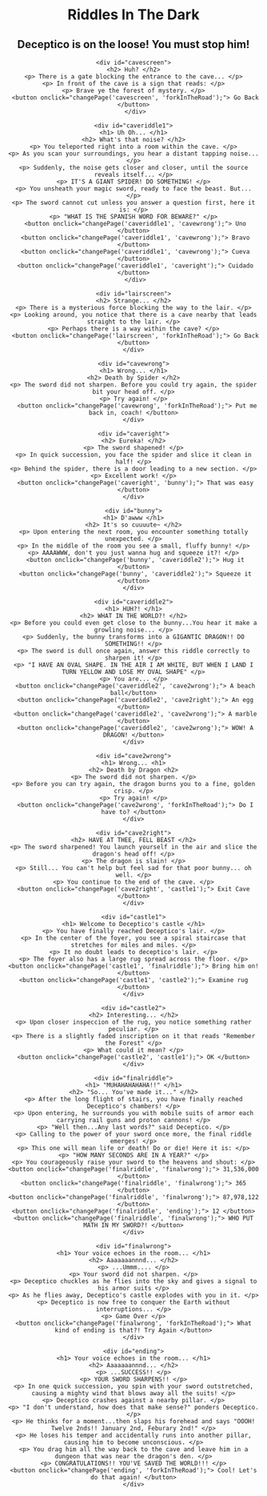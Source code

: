 <html>
<head>
  <title>Joshua and Ismael - Riddles in the Dark</title>

  <style type="text/css">
    body { text-align: center; }
    div { display: none; }
  </style>

  <script type="text/javascript">

    function changePage(curr, next) {
      var next, currPage, nextPage;

      currPage = document.getElementById(curr);
      nextPage = document.getElementById(next);
      
      currPage.style.display = 'none';
      nextPage.style.display = 'block';
    }

    function start() {
      document.getElementById('start').style.display = 'block';
    }

    var character; // holds the player's character name (or character object if you get that far)

    function chooseCharacter ( name ) {
        // set the character name
        character = name;
        
        // go to the fork in the road page
        changePage('characterChooser', 'forkInTheRoad');
    }
    
  </script>

</head>
<body onload="start();">

  <h1>Riddles In The Dark</h1>
  <h2> Deceptico is on the loose! You must stop him! </h2>

  <div id="start">
    <img src="http://thetortoiseruns.files.wordpress.com/2012/02/haunted_forest__by_dadoundy-d3ba6fo.jpg" alt="scary forset">
    <button onclick="changePage('start', 'characterChooser');">Game Start</button>
  </div>

  <div id="characterChooser">
    <h2>Choose a Character</h2>
    <!-- <img src="locationOfPictureOfIke" onclick="changePage('characterChooser', 'nameoffirstpage');"> -->
    <button onclick="chooseCharacter('Ike');"> Ike </button>
    <button onclick="chooseCharacter('Zelda');"> Aida </button>
    <button onclick="chooseCharacter('Hobbeo');"> Hobbeo </button>
  </div>

  <div id="forkInTheRoad">
    <h2> Choose the place you want to go </h2>
    <button onclick="changePage('characterChooser', 'forestscreen');"> Forest </button>
    <button onclick="changePage('characterChooser', 'cavescreen');"> Cave </button>
    <button onclick="changePage('characterChooser', 'lairscreen');"> Evil Person's Lair </button>
  </div>
  </body>
  </html>
  
  <div id="forestscreen">
   <h2> Forest </h2>
    <p> You enter a dark forest.</p>
    <p> There are many trees that extend skyward. One of the trees has something shining near it. </p>
    <p> There is a pile of leaves on the ground. Next to them, you see a few bushes. </p>
    <button onclick="changePage('forestscreen', 'chestriddle');"> Check Tree </button>
    <button onclick="changePage('forestscreen', 'leaveshint');"> Check Leaves </button>
    <button onclick="changePage('forestscreen', 'bushtrap');"> Check Bushes </button>
  </div>
  
  <div id="chestriddle">
   <h2> A Chest! </h2>
   <p> You found a marvelous, glowing chest! There is no keyhole. </p>
   <p> Instead, you see a small inscription on top of the chest. It reads: </p>
   <p> I have two arms, a face, and even a long body. But I cannot talk, nor can I move. What am I? </p>
    <button onclick="changePage('chestriddle', 'chestwrong');"> A mime </button>
    <button onclick="changePage('chestriddle', 'chestright');"> A clock </button>
    <button onclick="changePage('chestriddle', 'chestwrong');"> Err... I don't know </button>
   </div>
    
   <div id= "leaveshint">
   <h2> A Paper? </h2>
   <p> You found a mysterious envelope... </p>
   <p> Inside is a paper that reads: </p>
   <p> "Do not think about it literally. Think about how many 2nd's." </p>
   <button onclick="changePage('leaveshint', 'forestscreen');"> Back to Forest </button>
   </div>
   
   <div id= "bushtrap">
   <h2> AAAGH! </h2>
   <p> OUCH! You got your nose bitten by a squirrel! </p>
   <p> In a fit of agonizing pain, you ran back to the fork in the road! </p>
   <button onclick="changePage('bushtrap', 'forkInTheRoad');"> Umm... Ok? </button>
   </div>
   
   <div id="chestright">
   <h2> It opened! </h2>
   <p> Congratulations! Upon opening the chest, you found a piece of paper with a small inscription... </p>
   <p> It reads: Power to enter cave. Teleporting to cave in 3...2...1... </p>
   <button onclick="changePage('chestright', 'caveriddle1');"> Wait, Wha- </button>
   </div>
   
   <div id="chestwrong">
   <h2> Darn... </h2>
   <p> The chest refuses to open... </p>
    <button onclick="changePage('chestwrong', 'chestriddle');"> Try Again </button>
   </div>
    
    <div id="cavescreen">
    <h2> Huh? </h2>
    <p> There is a gate blocking the entrance to the cave... </p>
    <p> In front of the cave is a sign that reads: </p>
    <p> Brave ye the forest of mystery. </p>
     <button onclick="changePage('cavescreen', 'forkInTheRoad');"> Go Back </button>
     </div>
     
    <div id="caveriddle1">
    <h1> Uh Oh... </h1>
    <h2> What's that noise? </h2>
    <p> You teleported right into a room within the cave. </p>
    <p> As you scan your surroundings, you hear a distant tapping noise... </p>
    <p> Suddenly, the noise gets closer and closer, until the source reveals itself... </p>
    <p> IT'S A GIANT SPIDER! DO SOMETHING! </p>
    <p> You unsheath your magic sword, ready to face the beast. But... </p>
    <p> The sword cannot cut unless you answer a question first, here it is: </p>
    <p> "WHAT IS THE SPANISH WORD FOR BEWARE?" </p>
     <button onclick="changePage('caveriddle1', 'cavewrong');"> Uno </button>
     <button onclick="changePage('caveriddle1', 'cavewrong');"> Bravo </button>
     <button onclick="changePage('caveriddle1', 'cavewrong');"> Cueva </button>
     <button onclick="changePage('caveriddle1', 'caveright');"> Cuidado </button>
     </div>
     
    <div id="lairscreen">
    <h2> Strange... </h2>
    <p> There is a mysterious force blocking the way to the lair. </p>
    <p> Looking around, you notice that there is a cave nearby that leads straight to the lair. </p>
    <p> Perhaps there is a way within the cave? </p>
     <button onclick="changePage('lairscreen', 'forkInTheRoad');"> Go Back </button>
    </div>
    
    <div id="cavewrong">
    <h1> Wrong... </h1>
    <h2> Death by Spider </h2>
    <p> The sword did not sharpen. Before you could try again, the spider bit your head off. </p>
    <p> Try again! </p>
      <button onclick="changePage('cavewrong', 'forkInTheRoad');"> Put me back in, coach! </button>
    </div>
    
    <div id="caveright">
    <h2> Eureka! </h2>
    <p> The sword shapened! </p>
    <p> In quick succession, you face the spider and slice it clean in half! </p>
    <p> Behind the spider, there is a door leading to a new section. </p>
    <p> Excellent work! </p>
     <button onclick="changePage('caveright', 'bunny');"> That was easy </button>
    </div>
    
    <div id="bunny">
    <h1> D'awww </h1>
    <h2> It's so cuuuute~ </h2>
    <p> Upon entering the next room, you encounter something totally unexpected. </p>
    <p> In the middle of the room you see a small, fluffy bunny! </p>
    <p> AAAAWWW, don't you just wanna hug and squeeze it?! </p>
     <button onclick="changePage('bunny', 'caveriddle2');"> Hug it </button>
     <button onclick="changePage('bunny', 'caveriddle2');"> Squeeze it </button>
    </div>
    
    <div id="caveriddle2">
    <h1> HUH?! </h1>
    <h2> WHAT IN THE WORLD?! </h2>
    <p> Before you could even get close to the bunny...You hear it make a growling noise... </p>
    <p> Suddenly, the bunny transforms into a GIGANTIC DRAGON!! DO SOMETHING!! </p>
    <p> The sword is dull once again, answer this riddle correctly to sharpen it! </p>
    <p> "I HAVE AN OVAL SHAPE. IN THE AIR I AM WHITE, BUT WHEN I LAND I TURN YELLOW AND LOSE MY OVAL SHAPE" </p>
    <p> You are... </p>
     <button onclick="changePage('caveriddle2', 'cave2wrong');"> A beach ball</button>
     <button onclick="changePage('caveriddle2', 'cave2right');"> An egg </button>
     <button onclick="changePage('caveriddle2', 'cave2wrong');"> A marble </button>
     <button onclick="changePage('caveriddle2', 'cave2wrong');"> WOW! A DRAGON! </button>
    </div>
    
    <div id="cave2wrong">
    <h1> Wrong... <h1>
    <h2> Death by Dragon <h2>
    <p> The sword did not sharpen. </p>
    <p> Before you can try again, the dragon burns you to a fine, golden crisp. </p>
    <p> Try again! </p>
     <button onclick="changePage('cave2wrong', 'forkInTheRoad');"> Do I have to? </button>
    </div>
    
    <div id="cave2right">
    <h2> HAVE AT THEE, FELL BEAST </h2>
    <p> The sword sharpened! You launch yourself in the air and slice the dragon's head off! </p>
    <p> The dragon is slain! </p>
    <p> Still... You can't help but feel sad for that poor bunny... oh well. </p>
    <p> You continue to the end of the cave. </p>
    <button onclick="changePage('cave2right', 'castle1');"> Exit Cave </button>
    </div>
    
    <div id="castle1">
    <h1> Welcome to Deceptico's castle </h1>
    <p> You have finally reached Deceptico's lair. </p>
    <p> In the center of the foyer, you see a spiral staircase that stretches for miles and miles. </p>
    <p> It no doubt leads to deceptico's lair. </p>
    <p> The foyer also has a large rug spread across the floor. </p>
    <button onclick="changePage('castle1', 'finalriddle');"> Bring him on! </button>
    <button onclick="changePage('castle1', 'castle2');"> Examine rug </button>
    </div>
    
    <div id="castle2">
    <h2> Interesting... </h2>
    <p> Upon closer inspeccion of the rug, you notice something rather peculiar. </p>
    <p> There is a slightly faded inscription on it that reads "Remember the Forest" </p>
    <p> What could it mean? </p>
    <button onclick="changePage('castle2', 'castle1');"> OK </button>
    </div>
    
    <div id="finalriddle">
    <h1> "MUHAHAHAHAHA!!" </h1>
    <h2> "So... You've made it..." </h2>
    <p> After the long flight of stairs, you have finally reached Deceptico's chambers! </p>
    <p> Upon entering, he surrounds you with mobile suits of armor each carrying rail guns and proton cannons! </p>
    <p> "Well then...Any last words?" said Deceptico. </p>
    <p> Calling to the power of your sword once more, the final riddle emerges! </p>
    <p> This one will mean life or death! Do or die! Here it is: </p>
    <p> "HOW MANY SECONDS ARE IN A YEAR?" </p>
    <p> You courageously raise your sword to the heavens and shout: </p>
    <button onclick="changePage('finalriddle', 'finalwrong');"> 31,536,000 </button>
    <button onclick="changePage('finalriddle', 'finalwrong');"> 365 </button>
    <button onclick="changePage('finalriddle', 'finalwrong');"> 87,978,122 </button>
    <button onclick="changePage('finalriddle', 'ending');"> 12 </button>
    <button onclick="changePage('finalriddle', 'finalwrong');"> WHO PUT MATH IN MY SWORD?! </button>
    </div>
    
    <div id="finalwrong">
    <h1> Your voice echoes in the room... </h1>
    <h2> Aaaaaaannnd... </h2>
    <p> ...Ummm.... </p>
    <p> Your sword did not sharpen. </p>
    <p> Deceptico chuckles as he flies into the sky and gives a signal to his armor suits </p>
    <p> As he flies away, Deceptico's castle explodes with you in it. </p>
    <p> Deceptico is now free to conquer the Earth without interruptions... </p>
    <p> Game Over </p>
    <button onclick="changePage('finalwrong', 'forkInTheRoad');"> What kind of ending is that?! Try Again </button>
    </div>
    
    <div id="ending">
    <h1> Your voice echoes in the room... </h1>
    <h2> Aaaaaaannnd... </h2>
    <p> ...SUCCESS!! </p>
    <p> YOUR SWORD SHARPENS!! </p>
    <p> In one quick succession, you spin with your sword outstretched, causing a mighty wind that blows away all the suits! </p>
    <p> Deceptico crashes against a nearby pillar. </p>
    <p> "I don't understand, how does that make sense?" ponders Deceptico. </p>
    <p> He thinks for a moment...then slaps his forehead and says "OOOH! Twelve 2nds!! January 2nd, Feburary 2nd!" </p>
    <p> He loses his temper and accidentally runs into another pillar, causing him to become unconscious. </p>
    <p> You drag him all the way back to the cave and leave him in a dungeon that was near the dragon's den. </p>
    <p> CONGRATULATIONS!! YOU'VE SAVED THE WORLD!!! </p>
    <button onclick="changePage('ending', 'forkInTheRoad');"> Cool! Let's do that again! </button>
    </div>
